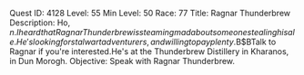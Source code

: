 Quest ID: 4128
Level: 55
Min Level: 50
Race: 77
Title: Ragnar Thunderbrew
Description: Ho, $n.I heard that Ragnar Thunderbrew is steaming mad about someone stealing his ale.He's looking for stalwart adventurers, and willing to pay plenty.$B$BTalk to Ragnar if you're interested.He's at the Thunderbrew Distillery in Kharanos, in Dun Morogh.
Objective: Speak with Ragnar Thunderbrew.
